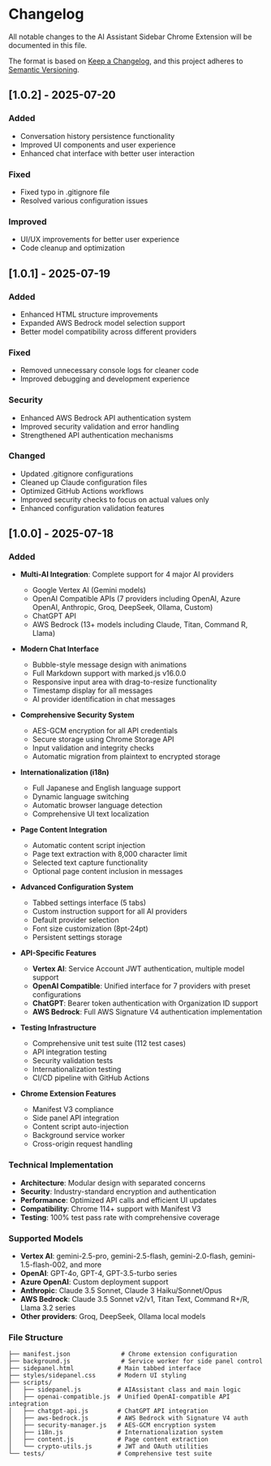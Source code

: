 # Changelog

All notable changes to the AI Assistant Sidebar Chrome Extension will be documented in this file.

The format is based on [Keep a Changelog](https://keepachangelog.com/en/1.0.0/),
and this project adheres to [Semantic Versioning](https://semver.org/spec/v2.0.0.html).

## [1.0.2] - 2025-07-20

### Added
- Conversation history persistence functionality
- Improved UI components and user experience
- Enhanced chat interface with better user interaction

### Fixed
- Fixed typo in .gitignore file
- Resolved various configuration issues

### Improved
- UI/UX improvements for better user experience
- Code cleanup and optimization

## [1.0.1] - 2025-07-19

### Added
- Enhanced HTML structure improvements
- Expanded AWS Bedrock model selection support
- Better model compatibility across different providers

### Fixed
- Removed unnecessary console logs for cleaner code
- Improved debugging and development experience

### Security
- Enhanced AWS Bedrock API authentication system
- Improved security validation and error handling
- Strengthened API authentication mechanisms

### Changed
- Updated .gitignore configurations
- Cleaned up Claude configuration files
- Optimized GitHub Actions workflows
- Improved security checks to focus on actual values only
- Enhanced configuration validation features

## [1.0.0] - 2025-07-18

### Added
- **Multi-AI Integration**: Complete support for 4 major AI providers
  - Google Vertex AI (Gemini models)
  - OpenAI Compatible APIs (7 providers including OpenAI, Azure OpenAI, Anthropic, Groq, DeepSeek, Ollama, Custom)
  - ChatGPT API
  - AWS Bedrock (13+ models including Claude, Titan, Command R, Llama)

- **Modern Chat Interface**
  - Bubble-style message design with animations
  - Full Markdown support with marked.js v16.0.0
  - Responsive input area with drag-to-resize functionality
  - Timestamp display for all messages
  - AI provider identification in chat messages

- **Comprehensive Security System**
  - AES-GCM encryption for all API credentials
  - Secure storage using Chrome Storage API
  - Input validation and integrity checks
  - Automatic migration from plaintext to encrypted storage

- **Internationalization (i18n)**
  - Full Japanese and English language support
  - Dynamic language switching
  - Automatic browser language detection
  - Comprehensive UI text localization

- **Page Content Integration**
  - Automatic content script injection
  - Page text extraction with 8,000 character limit
  - Selected text capture functionality
  - Optional page content inclusion in messages

- **Advanced Configuration System**
  - Tabbed settings interface (5 tabs)
  - Custom instruction support for all AI providers
  - Default provider selection
  - Font size customization (8pt-24pt)
  - Persistent settings storage

- **API-Specific Features**
  - **Vertex AI**: Service Account JWT authentication, multiple model support
  - **OpenAI Compatible**: Unified interface for 7 providers with preset configurations
  - **ChatGPT**: Bearer token authentication with Organization ID support
  - **AWS Bedrock**: Full AWS Signature V4 authentication implementation

- **Testing Infrastructure**
  - Comprehensive unit test suite (112 test cases)
  - API integration testing
  - Security validation tests
  - Internationalization testing
  - CI/CD pipeline with GitHub Actions

- **Chrome Extension Features**
  - Manifest V3 compliance
  - Side panel API integration
  - Content script auto-injection
  - Background service worker
  - Cross-origin request handling

### Technical Implementation
- **Architecture**: Modular design with separated concerns
- **Security**: Industry-standard encryption and authentication
- **Performance**: Optimized API calls and efficient UI updates
- **Compatibility**: Chrome 114+ support with Manifest V3
- **Testing**: 100% test pass rate with comprehensive coverage

### Supported Models
- **Vertex AI**: gemini-2.5-pro, gemini-2.5-flash, gemini-2.0-flash, gemini-1.5-flash-002, and more
- **OpenAI**: GPT-4o, GPT-4, GPT-3.5-turbo series
- **Azure OpenAI**: Custom deployment support
- **Anthropic**: Claude 3.5 Sonnet, Claude 3 Haiku/Sonnet/Opus
- **AWS Bedrock**: Claude 3.5 Sonnet v2/v1, Titan Text, Command R+/R, Llama 3.2 series
- **Other providers**: Groq, DeepSeek, Ollama local models

### File Structure
```
├── manifest.json              # Chrome extension configuration
├── background.js              # Service worker for side panel control
├── sidepanel.html            # Main tabbed interface
├── styles/sidepanel.css      # Modern UI styling
├── scripts/
│   ├── sidepanel.js          # AIAssistant class and main logic
│   ├── openai-compatible.js  # Unified OpenAI-compatible API integration
│   ├── chatgpt-api.js        # ChatGPT API integration
│   ├── aws-bedrock.js        # AWS Bedrock with Signature V4 auth
│   ├── security-manager.js   # AES-GCM encryption system
│   ├── i18n.js               # Internationalization system
│   ├── content.js            # Page content extraction
│   └── crypto-utils.js       # JWT and OAuth utilities
└── tests/                    # Comprehensive test suite
```
